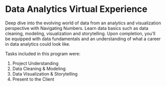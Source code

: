 # Data Analytics Virtual Experience
Deep dive into the evolving world of data from an analytics and visualization perspective with Navigating Numbers. Learn data basics such as data cleaning, modeling, visualization and storytelling. Upon completion, you’ll be equipped with data fundamentals and an understanding of what a career in data analytics could look like.

Tasks included in this program were: 
 1. Project Understanding
 2. Data Cleaning & Modeling
 3. Data Visualization & Storytelling
 4. Present to the Client
